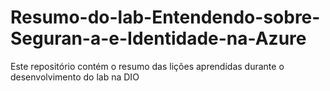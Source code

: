 # Resumo-do-lab-Entendendo-sobre-Seguran-a-e-Identidade-na-Azure
Este repositório contém o resumo das lições aprendidas durante o desenvolvimento do lab na DIO
